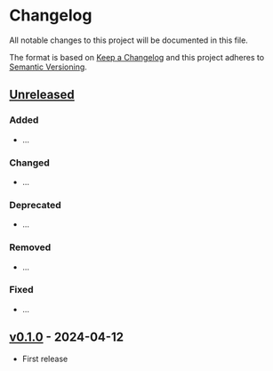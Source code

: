 # Changelog

All notable changes to this project will be documented in this file.

The format is based on [Keep a Changelog](http://keepachangelog.com/en/1.0.0/)
and this project adheres to [Semantic Versioning](http://semver.org/spec/v2.0.0.html).

## [Unreleased]

### Added

- ...

### Changed

- ...

### Deprecated

- ...

### Removed

- ...

### Fixed

- ...

## [v0.1.0] - 2024-04-12

- First release

[Unreleased]: <https://github.com/fiboa/flik-extension/compare/v0.1.0...main>
[v0.1.0]: <https://github.com/fiboa/flik-extension/tree/v0.1.0>
